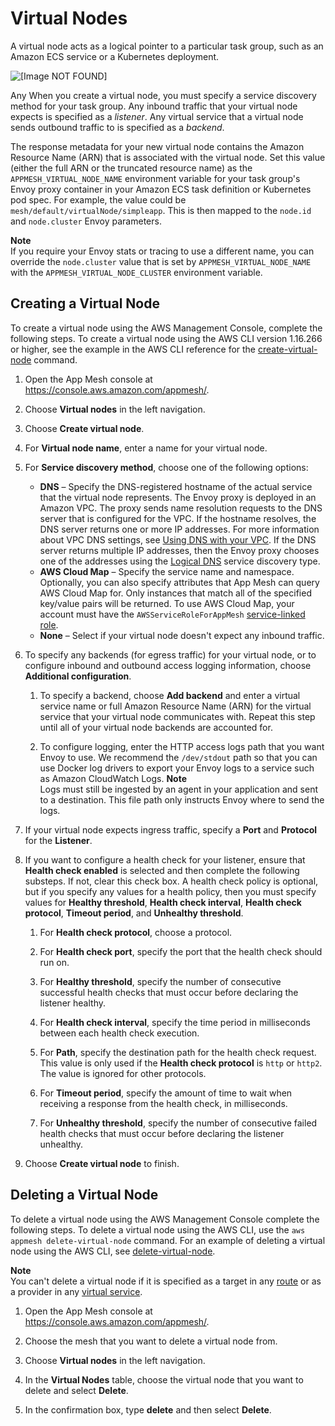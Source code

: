 # Virtual Nodes<a name="virtual_nodes"></a>

A virtual node acts as a logical pointer to a particular task group, such as an Amazon ECS service or a Kubernetes deployment\.

![\[Image NOT FOUND\]](http://docs.aws.amazon.com/app-mesh/latest/userguide/images/virtual_node.png)

Any When you create a virtual node, you must specify a service discovery method for your task group\. Any inbound traffic that your virtual node expects is specified as a *listener*\. Any virtual service that a virtual node sends outbound traffic to is specified as a *backend*\.

The response metadata for your new virtual node contains the Amazon Resource Name \(ARN\) that is associated with the virtual node\. Set this value \(either the full ARN or the truncated resource name\) as the `APPMESH_VIRTUAL_NODE_NAME` environment variable for your task group's Envoy proxy container in your Amazon ECS task definition or Kubernetes pod spec\. For example, the value could be `mesh/default/virtualNode/simpleapp`\. This is then mapped to the `node.id` and `node.cluster` Envoy parameters\.

**Note**  
If you require your Envoy stats or tracing to use a different name, you can override the `node.cluster` value that is set by `APPMESH_VIRTUAL_NODE_NAME` with the `APPMESH_VIRTUAL_NODE_CLUSTER` environment variable\.

## Creating a Virtual Node<a name="create-virtual-node"></a>

To create a virtual node using the AWS Management Console, complete the following steps\. To create a virtual node using the AWS CLI version 1\.16\.266 or higher, see the example in the AWS CLI reference for the [create\-virtual\-node](https://docs.aws.amazon.com/cli/latest/reference/appmesh/create-virtual-node.html) command\.

1. Open the App Mesh console at [https://console\.aws\.amazon\.com/appmesh/](https://console.aws.amazon.com/appmesh/)\.

1. Choose **Virtual nodes** in the left navigation\.

1. Choose **Create virtual node**\. 

1. For **Virtual node name**, enter a name for your virtual node\. 

1. For **Service discovery method**, choose one of the following options:
   + **DNS** – Specify the DNS\-registered hostname of the actual service that the virtual node represents\. The Envoy proxy is deployed in an Amazon VPC\. The proxy sends name resolution requests to the DNS server that is configured for the VPC\. If the hostname resolves, the DNS server returns one or more IP addresses\. For more information about VPC DNS settings, see [Using DNS with your VPC](https://docs.aws.amazon.com/vpc/latest/userguide/vpc-dns.html)\. If the DNS server returns multiple IP addresses, then the Envoy proxy chooses one of the addresses using the [Logical DNS](https://www.envoyproxy.io/docs/envoy/latest/intro/arch_overview/upstream/service_discovery#arch-overview-service-discovery-types-logical-dns) service discovery type\. 
   + **AWS Cloud Map** – Specify the service name and namespace\. Optionally, you can also specify attributes that App Mesh can query AWS Cloud Map for\. Only instances that match all of the specified key/value pairs will be returned\. To use AWS Cloud Map, your account must have the `AWSServiceRoleForAppMesh` [service\-linked role](using-service-linked-roles.md)\. 
   + **None** – Select if your virtual node doesn't expect any inbound traffic\. 

1. To specify any backends \(for egress traffic\) for your virtual node, or to configure inbound and outbound access logging information, choose **Additional configuration**\.

   1. To specify a backend, choose **Add backend** and enter a virtual service name or full Amazon Resource Name \(ARN\) for the virtual service that your virtual node communicates with\. Repeat this step until all of your virtual node backends are accounted for\. 

   1. To configure logging, enter the HTTP access logs path that you want Envoy to use\. We recommend the `/dev/stdout` path so that you can use Docker log drivers to export your Envoy logs to a service such as Amazon CloudWatch Logs\. 
**Note**  
Logs must still be ingested by an agent in your application and sent to a destination\. This file path only instructs Envoy where to send the logs\. 

1. If your virtual node expects ingress traffic, specify a **Port** and **Protocol** for the **Listener**\. 

1. If you want to configure a health check for your listener, ensure that **Health check enabled** is selected and then complete the following substeps\. If not, clear this check box\. A health check policy is optional, but if you specify any values for a health policy, then you must specify values for **Healthy threshold**, **Health check interval**, **Health check protocol**, **Timeout period**, and **Unhealthy threshold**\.

   1. For **Health check protocol**, choose a protocol\. 

   1. For **Health check port**, specify the port that the health check should run on\. 

   1. For **Healthy threshold**, specify the number of consecutive successful health checks that must occur before declaring the listener healthy\. 

   1. For **Health check interval**, specify the time period in milliseconds between each health check execution\. 

   1. For **Path**, specify the destination path for the health check request\. This value is only used if the **Health check protocol** is `http` or `http2`\. The value is ignored for other protocols\. 

   1. For **Timeout period**, specify the amount of time to wait when receiving a response from the health check, in milliseconds\. 

   1. For **Unhealthy threshold**, specify the number of consecutive failed health checks that must occur before declaring the listener unhealthy\. 

1. Choose **Create virtual node** to finish\. 

## Deleting a Virtual Node<a name="delete-virtual-node"></a>

To delete a virtual node using the AWS Management Console complete the following steps\. To delete a virtual node using the AWS CLI, use the `aws appmesh delete-virtual-node` command\. For an example of deleting a virtual node using the AWS CLI, see [delete\-virtual\-node](https://docs.aws.amazon.com/cli/latest/reference/appmesh/delete-virtual-node.html)\.

**Note**  
You can't delete a virtual node if it is specified as a target in any [route](routes.md) or as a provider in any [virtual service](virtual_services.md)\.

1. Open the App Mesh console at [https://console\.aws\.amazon\.com/appmesh/](https://console.aws.amazon.com/appmesh/)\.

1. Choose the mesh that you want to delete a virtual node from\.

1. Choose **Virtual nodes** in the left navigation\.

1. In the **Virtual Nodes** table, choose the virtual node that you want to delete and select **Delete**\.

1. In the confirmation box, type **delete** and then select **Delete**\.